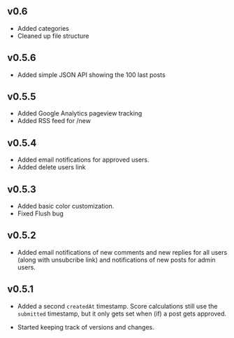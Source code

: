## v0.6

* Added categories
* Cleaned up file structure

## v0.5.6

* Added simple JSON API showing the 100 last posts

## v0.5.5

* Added Google Analytics pageview tracking
* Added RSS feed for /new

## v0.5.4

* Added email notifications for approved users.
* Added delete users link

## v0.5.3

* Added basic color customization.
* Fixed Flush bug

## v0.5.2

* Added email notifications of new comments and new replies for all users (along with unsubcribe link) and notifications of new posts for admin users.

## v0.5.1

* Added a second `createdAt` timestamp. Score calculations still use the `submitted` timestamp, but it only gets set when (if) a post gets approved.

* Started keeping track of versions and changes.